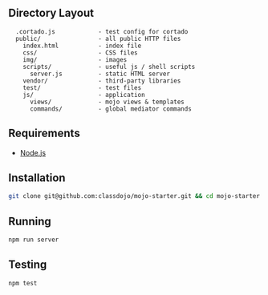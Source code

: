 ## Directory Layout


```
  .cortado.js            - test config for cortado
  public/                - all public HTTP files
    index.html           - index file
    css/                 - CSS files
    img/                 - images
    scripts/             - useful js / shell scripts
      server.js          - static HTML server
    vendor/              - third-party libraries
    test/                - test files
    js/                  - application
      views/             - mojo views & templates
      commands/          - global mediator commands
```


## Requirements

- [Node.js](http://nodejs.org)

## Installation

```bash
git clone git@github.com:classdojo/mojo-starter.git && cd mojo-starter && npm install;
```

## Running

```bash
npm run server
```

## Testing

```bash
npm test
```